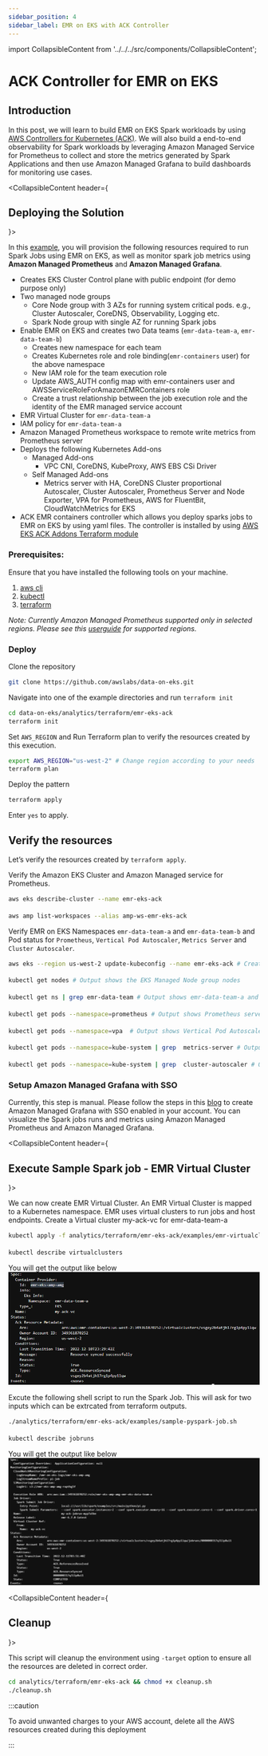 ```yaml
---
sidebar_position: 4
sidebar_label: EMR on EKS with ACK Controller
---
```

import CollapsibleContent from '../../../src/components/CollapsibleContent';

# ACK Controller for EMR on EKS

## Introduction
In this post, we will learn to build EMR on EKS Spark workloads by using [AWS Controllers for Kubernetes (ACK)](https://aws-controllers-K8s.github.io/community/docs/tutorials/emr-on-eks-example/).
We will also build a end-to-end observability for Spark workloads by leveraging Amazon Managed Service for Prometheus to collect and store the metrics generated by Spark Applications and then use Amazon Managed Grafana to build dashboards for monitoring use cases.

<CollapsibleContent header={<h2><span>Deploying the Solution</span></h2>}>

In this [example](https://github.com/awslabs/data-on-eks/tree/main/analytics/terraform/emr-eks-ack), you will provision the following resources required to run Spark Jobs using EMR on EKS, as well as monitor spark job metrics using **Amazon Managed Prometheus** and **Amazon Managed Grafana**.

- Creates EKS Cluster Control plane with public endpoint (for demo purpose only)
- Two managed node groups
  - Core Node group with 3 AZs for running system critical pods. e.g., Cluster Autoscaler, CoreDNS, Observability, Logging etc.
  - Spark Node group with single AZ for running Spark jobs
- Enable EMR on EKS and creates two Data teams (`emr-data-team-a`, `emr-data-team-b`)
  - Creates new namespace for each team
  - Creates Kubernetes role and role binding(`emr-containers` user) for the above namespace
  - New IAM role for the team execution role
  - Update AWS_AUTH config map with  emr-containers user and AWSServiceRoleForAmazonEMRContainers role
  - Create a trust relationship between the job execution role and the identity of the EMR managed service account
- EMR Virtual Cluster for `emr-data-team-a`
- IAM policy for `emr-data-team-a`
- Amazon Managed Prometheus workspace to remote write metrics from Prometheus server
- Deploys the following Kubernetes Add-ons
    - Managed Add-ons
        - VPC CNI, CoreDNS, KubeProxy, AWS EBS CSi Driver
    - Self Managed Add-ons
        - Metrics server with HA, CoreDNS Cluster proportional Autoscaler, Cluster Autoscaler, Prometheus Server and Node Exporter, VPA for Prometheus, AWS for FluentBit, CloudWatchMetrics for EKS
 -  ACK EMR containers controller which allows you deploy sparks jobs to EMR on EKS by using yaml files. The controller is installed by using [AWS EKS ACK Addons Terraform module](https://github.com/aws-ia/terraform-aws-eks-ack-addons)

### Prerequisites:

Ensure that you have installed the following tools on your machine.

1. [aws cli](https://docs.aws.amazon.com/cli/latest/userguide/install-cliv2.html)
2. [kubectl](https://Kubernetes.io/docs/tasks/tools/)
3. [terraform](https://learn.hashicorp.com/tutorials/terraform/install-cli)

_Note: Currently Amazon Managed Prometheus supported only in selected regions. Please see this [userguide](https://docs.aws.amazon.com/prometheus/latest/userguide/what-is-Amazon-Managed-Service-Prometheus.html) for supported regions._

### Deploy

Clone the repository

```bash
git clone https://github.com/awslabs/data-on-eks.git
```

Navigate into one of the example directories and run `terraform init`

```bash
cd data-on-eks/analytics/terraform/emr-eks-ack
terraform init
```

Set `AWS_REGION` and Run Terraform plan to verify the resources created by this execution.

```bash
export AWS_REGION="us-west-2" # Change region according to your needs
terraform plan
```

Deploy the pattern

```bash
terraform apply
```

Enter `yes` to apply.

## Verify the resources

Let’s verify the resources created by `terraform apply`.

Verify the Amazon EKS Cluster and Amazon Managed service for Prometheus.

```bash
aws eks describe-cluster --name emr-eks-ack

aws amp list-workspaces --alias amp-ws-emr-eks-ack
```

Verify EMR on EKS Namespaces `emr-data-team-a` and `emr-data-team-b` and Pod status for `Prometheus`, `Vertical Pod Autoscaler`, `Metrics Server` and `Cluster Autoscaler`.

```bash
aws eks --region us-west-2 update-kubeconfig --name emr-eks-ack # Creates K8s config file to authenticate with EKS Cluster

kubectl get nodes # Output shows the EKS Managed Node group nodes

kubectl get ns | grep emr-data-team # Output shows emr-data-team-a and emr-data-team-b namespaces for data teams

kubectl get pods --namespace=prometheus # Output shows Prometheus server and Node exporter pods

kubectl get pods --namespace=vpa  # Output shows Vertical Pod Autoscaler pods

kubectl get pods --namespace=kube-system | grep  metrics-server # Output shows Metric Server pod

kubectl get pods --namespace=kube-system | grep  cluster-autoscaler # Output shows Cluster Autoscaler pod
```

</CollapsibleContent>

### Setup Amazon Managed Grafana with SSO
Currently, this step is manual. Please follow the steps in this [blog](https://aws.amazon.com/blogs/mt/monitoring-amazon-emr-on-eks-with-amazon-managed-prometheus-and-amazon-managed-grafana/) to create Amazon Managed Grafana with SSO enabled in your account.
You can visualize the Spark jobs runs and metrics using Amazon Managed Prometheus and Amazon Managed Grafana.

<CollapsibleContent header={<h2><span>Execute Sample Spark job - EMR Virtual Cluster</span></h2>}>

We can now create EMR Virtual Cluster. An EMR Virtual Cluster is mapped to a Kubernetes namespace. EMR uses virtual clusters to run jobs and host endpoints.
Create a Virtual cluster my-ack-vc for emr-data-team-a

```bash
kubectl apply -f analytics/terraform/emr-eks-ack/examples/emr-virtualcluster.yaml

kubectl describe virtualclusters
```
You will get the output like below <br/>
 ![](img/ack-virtualcluster.png)


Excute the following shell script to run the Spark Job. This will ask for two inputs which can be extrcated from terraform outputs.

```bash
./analytics/terraform/emr-eks-ack/examples/sample-pyspark-job.sh

kubectl describe jobruns
```
You will get the output like below <br/>
 ![](img/ack-sparkjob.png)

</CollapsibleContent>

<CollapsibleContent header={<h2><span>Cleanup</span></h2>}>

This script will cleanup the environment using `-target` option to ensure all the resources are deleted in correct order.

```bash
cd analytics/terraform/emr-eks-ack && chmod +x cleanup.sh
./cleanup.sh
```
</CollapsibleContent>

:::caution

To avoid unwanted charges to your AWS account, delete all the AWS resources created during this deployment

:::
